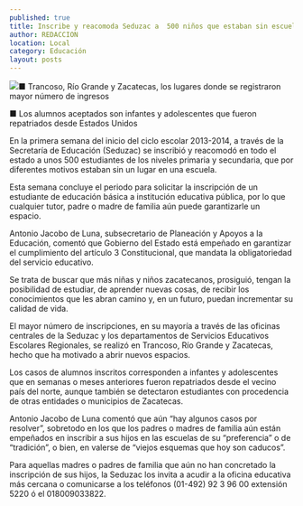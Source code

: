 ```yaml
---
published: true
title: Inscribe y reacomoda Seduzac a  500 niños que estaban sin escuela
author: REDACCION
location: Local
category: Educación
layout: posts
---
```


![](http://i.imgur.com/4EkZUJPm.jpg)■ Trancoso, Río Grande y Zacatecas, los lugares donde se registraron mayor número de ingresos

■ Los alumnos aceptados son infantes y adolescentes que fueron repatriados desde Estados Unidos

En la primera semana del inicio del ciclo escolar 2013-2014, a través de la Secretaría de Educación (Seduzac) se inscribió y reacomodó en todo el estado a unos 500 estudiantes de los niveles primaria y secundaria, que por diferentes motivos estaban sin un lugar en una escuela.

Esta semana concluye el periodo para solicitar la inscripción de un estudiante de educación básica a institución educativa pública, por lo que cualquier tutor, padre o madre de familia aún puede garantizarle un espacio.

Antonio Jacobo de Luna, subsecretario de Planeación y Apoyos a la Educación, comentó que Gobierno del Estado está empeñado en garantizar el cumplimiento del artículo 3 Constitucional, que mandata la obligatoriedad del servicio educativo.

Se trata de buscar que más niñas y niños zacatecanos, prosiguió, tengan la posibilidad de estudiar, de aprender nuevas cosas, de recibir los conocimientos que les abran camino y, en un futuro, puedan incrementar su calidad de vida.

El mayor número de inscripciones, en su mayoría a través de las oficinas centrales de la Seduzac y los departamentos de Servicios Educativos Escolares Regionales, se realizó en Trancoso, Río Grande y Zacatecas, hecho que ha motivado a abrir nuevos espacios.

Los casos de alumnos inscritos corresponden a infantes y adolescentes que en semanas o meses anteriores fueron repatriados desde el vecino país del norte, aunque también se detectaron estudiantes con procedencia de otras entidades o municipios de Zacatecas.

Antonio Jacobo de Luna comentó que aún “hay algunos casos por resolver”, sobretodo en los que los padres o madres de familia aún están empeñados en inscribir a sus hijos en las escuelas de su “preferencia” o de “tradición”, o bien, en valerse de “viejos esquemas que hoy son caducos”.

Para aquellas madres o padres de familia que aún no han concretado la inscripción de sus hijos, la Seduzac los invita a acudir a la oficina educativa más cercana o comunicarse a los teléfonos (01-492) 92 3 96 00 extensión 5220 ó el 018009033822.

